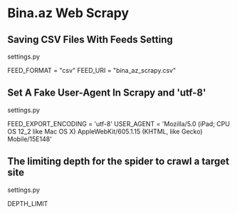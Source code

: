 #  Bina.az  Web Scrapy


## Saving CSV Files With Feeds Setting
settings.py  

FEED_FORMAT = "csv"
FEED_URI = "bina_az_scrapy.csv"

##  Set A Fake User-Agent In Scrapy and 'utf-8'
settings.py

FEED_EXPORT_ENCODING = 'utf-8'
USER_AGENT = 'Mozilla/5.0 (iPad; CPU OS 12_2 like Mac OS X) AppleWebKit/605.1.15 (KHTML, like Gecko) Mobile/15E148'

## The limiting depth for the spider to crawl a target site
settings.py

DEPTH_LIMIT
